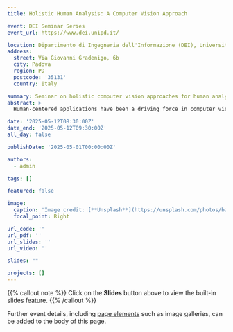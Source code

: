 ```yaml
---
title: Holistic Human Analysis: A Computer Vision Approach

event: DEI Seminar Series
event_url: https://www.dei.unipd.it/

location: Dipartimento di Ingegneria dell'Informazione (DEI), Università di Padova
address:
  street: Via Giovanni Gradenigo, 6b
  city: Padova
  region: PD
  postcode: '35131'
  country: Italy

summary: Seminar on holistic computer vision approaches for human analysis and the creation of immersive digital humans.
abstract: >
  Human-centered applications have been a driving force in computer vision research, aiming to bridge perception and interaction between humans and machines. In this seminar, we will explore a holistic approach to human analysis through the lens of computer vision, addressing both behavioral and appearance modeling toward the creation of "5D" digital humans. The talk will cover research advances in human trajectory prediction, biologically inspired deep learning architectures that mimic human cognitive processes, human pose estimation under challenging conditions, and applications in sports analytics. We will also dive into recent developments in high-resolution 4D avatar reconstruction and the integration of touch perception, paving the way for more immersive and realistic virtual human representations.

date: '2025-05-12T08:30:00Z'
date_end: '2025-05-12T09:30:00Z'
all_day: false

publishDate: '2025-05-01T00:00:00Z'

authors:
  - admin

tags: []

featured: false

image:
  caption: 'Image credit: [**Unsplash**](https://unsplash.com/photos/bzdhc5b3Bxs)'
  focal_point: Right

url_code: ''
url_pdf: ''
url_slides: ''
url_video: ''

slides: ""

projects: []
---
```


{{% callout note %}}
Click on the **Slides** button above to view the built-in slides feature.
{{% /callout %}}

Further event details, including [page elements](https://docs.hugoblox.com/reference/markdown/) such as image galleries, can be added to the body of this page.
